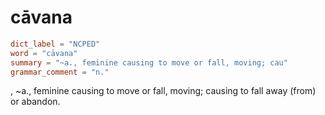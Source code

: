 # cāvana

``` toml
dict_label = "NCPED"
word = "cāvana"
summary = "~a., feminine causing to move or fall, moving; cau"
grammar_comment = "n."
```

, \~a., feminine causing to move or fall, moving; causing to fall away (from) or abandon.


